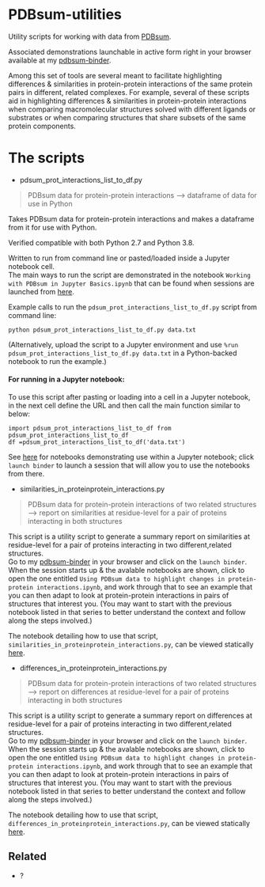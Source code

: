 # PDBsum-utilities

Utility scripts for working with data from [PDBsum](http://www.ebi.ac.uk/thornton-srv/databases/cgi-bin/pdbsum/GetPage.pl?pdbcode=index.html).

Associated demonstrations launchable in active form right in your browser available at my [pdbsum-binder](https://github.com/fomightez/pdbsum-binder).

Among this set of tools are several meant to facilitate highlighting differences & similarities in protein-protein interactions of the same protein pairs in different, related complexes. For example, several of these scripts aid in highlighting differences & similarities in protein-protein interactions when comparing macromolecular structures solved with different ligands or substrates or when comparing structures that share subsets of the same protein components. 


# The scripts

* pdsum_prot_interactions_list_to_df.py
> PDBsum data for protein-protein interactions --> dataframe of data for use in Python

Takes PDBsum data for protein-protein interactions and makes a dataframe from it for use with Python.

Verified compatible with both Python 2.7 and Python 3.8.

Written to run from command line or pasted/loaded inside a Jupyter notebook cell.  
The main ways to run the script are demonstrated in the notebook `Working with PDBsum in Jupyter Basics.ipynb` that can be found when sessions are launched from [here](https://github.com/fomightez/pdbsum-binder).


Example calls to run the `pdsum_prot_interactions_list_to_df.py` script from command line:
```
python pdsum_prot_interactions_list_to_df.py data.txt
```

(Alternatively, upload the script to a Jupyter environment and use `%run pdsum_prot_interactions_list_to_df.py data.txt` in a Python-backed notebook to run the example.)



#### For running in a Jupyter notebook:

To use this script after pasting or loading into a cell in a Jupyter notebook, in the next cell define the URL and then call the main function similar to below:
```
import pdsum_prot_interactions_list_to_df from pdsum_prot_interactions_list_to_df
df =pdsum_prot_interactions_list_to_df('data.txt')
```
See [here](https://github.com/fomightez/pdbsum-binder) for notebooks demonstrating use within a Jupyter notebook; click `launch binder` to launch a session that will allow you to use the notebooks from there.

* similarities_in_proteinprotein_interactions.py
> PDBsum data for protein-protein interactions of two related structures --> report on similarities at residue-level for a pair of proteins interacting in both structures

This script is a utility script to generate a summary report on similarities at residue-level for a pair of proteins interacting in two different,related structures.  
Go to my [pdbsum-binder](https://github.com/fomightez/pdbsum-binder) in your browser and click on the `launch binder`. When the session starts up & the avalable notebooks are shown, click to open the one entitled `Using PDBsum data to highlight changes in protein-protein interactions.ipynb`, and work through that to see an example that you can then adapt to look at protein-protein interactions in pairs of structures that interest you. (You may want to start with the previous notebook listed in that series to better understand the context and follow along the steps involved.)

The notebook detailing how to use that script, `similarities_in_proteinprotein_interactions.py`, can be viewed statically [here](https://nbviewer.jupyter.org/github/fomightez/pdbsum-binder/blob/main/notebooks/Using%20PDBsum%20data%20to%20highlight%20changes%20in%20protein-protein%20interactions.ipynb).

* differences_in_proteinprotein_interactions.py
> PDBsum data for protein-protein interactions of two related structures --> report on differences at residue-level for a pair of proteins interacting in both structures

This script is a utility script to generate a summary report on differences at residue-level for a pair of proteins interacting in two different,related structures.  
Go to my [pdbsum-binder](https://github.com/fomightez/pdbsum-binder) in your browser and click on the `launch binder`. When the session starts up & the avalable notebooks are shown, click to open the one entitled `Using PDBsum data to highlight changes in protein-protein interactions.ipynb`, and work through that to see an example that you can then adapt to look at protein-protein interactions in pairs of structures that interest you. (You may want to start with the previous notebook listed in that series to better understand the context and follow along the steps involved.)

The notebook detailing how to use that script, `differences_in_proteinprotein_interactions.py`, can be viewed statically [here](https://nbviewer.jupyter.org/github/fomightez/pdbsum-binder/blob/main/notebooks/Using%20PDBsum%20data%20to%20highlight%20changes%20in%20protein-protein%20interactions.ipynb).


Related
-------

- ?
